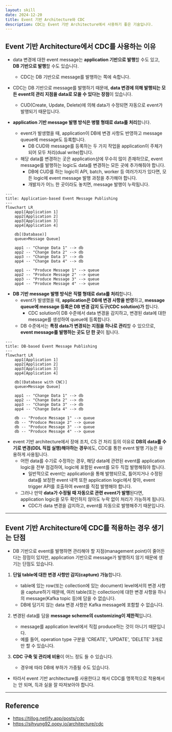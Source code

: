 ```yaml
---
layout: skill
date: 2024-12-20
title: Event 기반 Architecture와 CDC
description: CDC는 Event 기반 Architecture에서 사용하기 좋은 기술입니다.
---
```



## Event 기반 Architecture에서 CDC를 사용하는 이유

- data 변경에 대한 event message는 **application 기반으로 발행**할 수도 있고, **DB 기반으로 발행**할 수도 있습니다.
    - CDC는 DB 기반으로 message를 발행하는 쪽에 속합니다.

- CDC는 DB 기반으로 message를 발행하기 때문에, **data 변경에 의해 발행되는 모든 event의 관리 지점을 data로 모을 수 있다는 장점**이 있습니다.
    - CUD(Create, Update, Delete)에 의해 data가 수정되면 자동으로 event가 발행되기 때문입니다.

- **application 기반 message 발행 방식은 병렬 형태로 data를 처리**합니다.
    - event가 발생했을 때, application이 DB에 변경 사항도 반영하고 message queue에 message도 등록합니다.
        - DB CUD와 message를 등록하는 두 가지 작업을 application이 주체가 되어 모두 처리(dual write)합니다.
    - 해당 data를 변경하는 곳은 application상에 무수히 많이 존재하므로, event message를 발행하는 logic도 data를 변경하는 모든 곳에 추가해줘야 합니다.
        - DB에 CUD를 하는 logic이 API, batch, worker 등 여러가지가 있다면, 모든 logic에 event message 발행 과정을 추가해야 합니다.
        - 개발자가 어느 한 곳이라도 놓치면, message 발행이 누락됩니다.

```mermaid
---
title: Application-based Event Message Publishing
---
flowchart LR
    app1[Application 1]
    app2[Application 2]
    app3[Application 3]
    app4[Application 4]

    db[(Database)]
    queue>Message Queue]

    app1 -- "Change Data 1" --> db
    app2 -- "Change Data 2" --> db
    app3 -- "Change Data 3" --> db
    app4 -- "Change Data 4" --> db

    app1 -- "Produce Message 1" --> queue
    app2 -- "Produce Message 2" --> queue
    app3 -- "Produce Message 3" --> queue
    app4 -- "Produce Message 4" --> queue
```

- **DB 기반 message 발행 방식은 직렬 형태로 data를 처리**합니다.
    - event가 발생했을 때, **application은 DB에 변경 사항을 반영**하고, **message queue에 message 등록은 DB 변경 감지 도구(CDC solution)가** 합니다.
        - CDC solution이 DB 수준에서 data 변경을 감지하고, 변경된 data에 대한 message를 생성하여 queue에 등록합니다.
    - DB 수준에서는 **특정 data가 변경되는 지점을 하나로 관리**할 수 있으므로, **event message를 발행하는 곳도 단 한 곳**이 됩니다.

```mermaid
---
title: DB-based Event Message Publishing
---
flowchart LR
    app1[Application 1]
    app2[Application 2]
    app3[Application 3]
    app4[Application 4]

    db[(Database with CNC)]
    queue>Message Queue]

    app1 -- "Change Data 1" --> db
    app2 -- "Change Data 2" --> db
    app3 -- "Change Data 3" --> db
    app4 -- "Change Data 4" --> db

    db -- "Produce Message 1" --> queue
    db -- "Produce Message 2" --> queue
    db -- "Produce Message 3" --> queue
    db -- "Produce Message 4" --> queue
```

- event 기반 architecture에서 장애 조치, CS 건 처리 등의 이유로 **DB의 data를 수기로 변경(DDL 직접 실행)해야하는 경우**에도, CDC를 통한 event 발행 기능은 유용하게 사용됩니다.
    - 어떤 data를 수기로 수정하는 경우, 해당 data에 관련된 event를 application logic을 전부 점검하여, logic에 포함된 event를 모두 직접 발행해줘야 합니다.
        - 일반적으로 event는 application을 통해 발행되므로, 틀어지거나 수정된 data를 보정한 event 내역 또한 application logic에서 찾아, event trigger API를 호출하여 event를 직접 발행해야 합니다.
    - 그러나 만약 **data가 수정될 때 자동으로 관련 event가 발행**된다면, application logic을 모두 확인하지 않아도 누락 없이 처리가 가능하게 됩니다.
        - CDC가 data 변경을 감지하고, event를 자동으로 발행해주기 때문입니다.


---


## Event 기반 Architecture에 CDC를 적용하는 경우 생기는 단점

- DB 기반으로 event를 발행하면 관리해야 할 지점(management point)이 줄어든다는 장점이 있지만, application 기반으로 message가 발행하지 않기 때문에 생기는 단점도 있습니다.

1. **단일 table에 대한 변경 사항만 감지(capture) 가능**합니다.
    - table에 있는 row(또는 collection에 있는 document) level에서의 변경 사항을 capture하기 때문에, 여러 table(또는 collection)에 대한 변경 사항을 하나의 message(Kafka topic 등)에 담을 수 없습니다.
    - DB에 담기지 않는 data 변경 사항은 Kafka message에 포함할 수 없습니다.

2. 변경된 data를 담을 **message scheme의 customizing이 제한적**입니다.
    - message를 application level에서 직접 produce하는 것이 아니기 때문입니다.
    - 예를 들어, operation type 구분을 'CREATE', 'UPDATE', 'DELETE' 3개로만 할 수 있습니다.
    
3. **CDC 구축 및 관리에 비용**이 어느 정도 들 수 있습니다.
    - 경우에 따라 DB에 부하가 가중될 수도 있습니다.
      
- 따라서 event 기반 architecture를 사용한다고 해서 CDC를 맹목적으로 적용해서는 안 되며, 득과 실을 잘 따져보아야 합니다.


---


## Reference

- <https://tillog.netlify.app/posts/cdc>
- <https://sihyung92.oopy.io/architecture/cdc>
